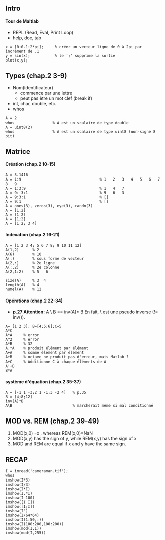## Intro
#### Tour de Maltlab
 * REPL (Read, Eval, Print Loop)
 * help, doc, tab


```
x = [0:0.1:2*pi];     % créer un vecteur ligne de 0 à 2pi par incrément de .1
y = sin(x);           % le ';' supprime la sortie
plot(x,y);
```

## Types (chap.2 3-9)
* Nom(Identificateur)
  * commence par une lettre
  * peut pas être un mot clef (break if)
* int, char, double, etc.
* whos

```
A = 2
whos                 % A est un scalaire de type double
A = uint8(2)
whos                 % A est un scalaire de type uint8 (non-signé 8 bit)
```

## Matrice
#### Création (chap.2 10-15)

```
A = 3.1416
A = 1:9                                   % 1   2   3   4   5   6   7   8   9
A = 1:3:9                                 % 1   4   7
A = 9:-3:1                                % 9   6   3
A = 9:3:1                                 % []
A = 9:1                                   % []
A = ones(3), zeros(3), eye(3), randn(3)
A = [1,2]
A = [1 2]
A = [1;2]
A = [1 2; 3 4]
```

#### Indexation (chap.2 16-21)
```
A = [1 2 3 4; 5 6 7 8; 9 10 11 12]
A(1,2)      % 2 
A(6)        % 10
A(:)        % sous forme de vecteur
A(2,:)      % 2e ligne
A(:,2)      % 2e colonne
A(2,1:2)    % 5   6
```

```
size(A)     % 3  4
length(A)   % 4
numel(A)    % 12
```

#### Opérations (chap.2 22-34)

 * **p.27 Attention:** A \ B == inv(A)* B     En fait, \ est une pseudo inverse (!= inv()). 


```
A= [1 2 3]; B=[4;5;6];C=5
A*C
A*A     % error
A^2     % error
A*B     % 32
A.*A    % produit élément par élément
A+A     % somme élément par élément
A+B     % octave ne produit pas d'erreur, mais Matlab ?
A+C     % Additionne C à chaque éléments de A
A'+B
B*A
```


#### système d'équation (chap.2 35-37)
```
A = [-1 1 -3;2 1 -1;3 -2 4]   % p.35
B = [4;8;12]
inv(A)*B
A\B                           % marcherait même si mal conditionné
```

## MOD vs. REM (chap.2 39-49)
1) MOD(x,0) =x , whereas REM(x,0)=NaN
2) MOD(x,y) has the sign of y, while REM(x,y) has the sign of x
3) MOD and REM are equal if x and y have the same sign.

## RECAP
```
I = imread('cameraman.tif');
whos
imshow(I*3)
imshow(I/3)
imshow(I*I)
imshow(I.*I)
imshow(I-100)
imshow([I I])
imshow([I;I])
imshow(I')
imshow(I/64*64)
imshow(I(1:50,:))
imshow(I(100:200,100:200))
imshow(mod(I,1))
imshow(mod(I,255))
```

